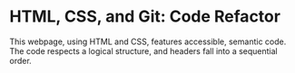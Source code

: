 # HTML, CSS, and Git: Code Refactor


This webpage, using HTML and CSS, features accessible, semantic code. The code respects a logical structure, and headers fall into a sequential order.
